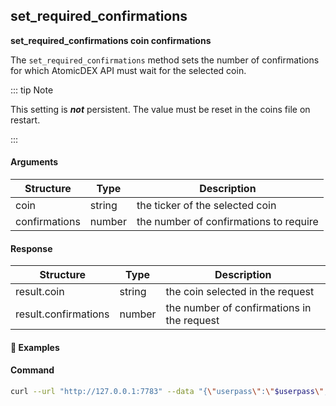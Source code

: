 
## set\_required\_confirmations

**set\_required\_confirmations coin confirmations**

The `set_required_confirmations` method sets the number of confirmations for which AtomicDEX API must wait for the selected coin.

::: tip Note

This setting is _**not**_ persistent. The value must be reset in the coins file on restart.

:::

#### Arguments

| Structure     | Type   | Description                            |
| ------------- | ------ | -------------------------------------- |
| coin          | string | the ticker of the selected coin        |
| confirmations | number | the number of confirmations to require |

#### Response

| Structure            | Type   | Description                                |
| -------------------- | ------ | ------------------------------------------ |
| result.coin          | string | the coin selected in the request           |
| result.confirmations | number | the number of confirmations in the request |

#### :pushpin: Examples

#### Command

```bash
curl --url "http://127.0.0.1:7783" --data "{\"userpass\":\"$userpass\",\"method\":\"set_required_confirmations\",\"coin\":\"RICK\",\"confirmations\":3}"
```

<div style="margin-top: 0.5rem;">

<collapse-text hidden title="Response">

#### Response (success)

```json
{
  "result": {
    "coin": "ETOMIC",
    "confirmations": 3
  }
}
```

</collapse-text>

</div>
